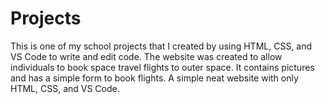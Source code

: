 # Projects
This is one of my school projects that I created by using HTML, CSS, and VS Code to write and edit code. The website was created to allow individuals to book space travel flights to outer space. It contains pictures and has a simple form to book flights. A simple neat website with only HTML, CSS, and VS Code.
